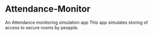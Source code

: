 # Attendance-Monitor
An Attendance monitoring simulation app
This app simulates storing of access to secure rooms by peopple. 
